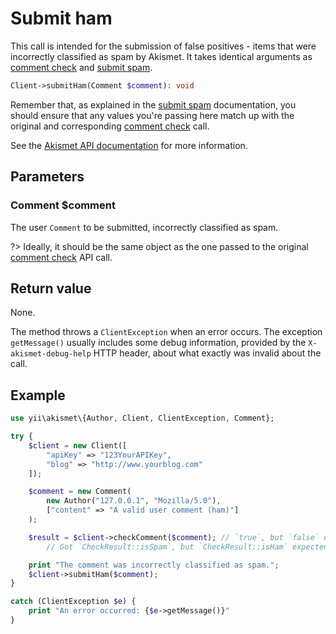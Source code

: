 # Submit ham
This call is intended for the submission of false positives - items that were incorrectly classified as spam by Akismet.
It takes identical arguments as [comment check](features/comment_check.md) and [submit spam](features/submit_spam.md).

```php
Client->submitHam(Comment $comment): void
```

Remember that, as explained in the [submit spam](features/submit_spam.md) documentation, you should ensure
that any values you're passing here match up with the original and corresponding [comment check](features/comment_check.md) call.

See the [Akismet API documentation](https://akismet.com/development/api/#submit-ham) for more information.

## Parameters

### Comment **$comment**
The user `Comment` to be submitted, incorrectly classified as spam.

?> Ideally, it should be the same object as the one passed to the original [comment check](features/comment_check.md) API call.

## Return value
None.

The method throws a `ClientException` when an error occurs.
The exception `getMessage()` usually includes some debug information, provided by the `X-akismet-debug-help` HTTP header, about what exactly was invalid about the call.

## Example

```php
use yii\akismet\{Author, Client, ClientException, Comment};

try {
	$client = new Client([
		"apiKey" => "123YourAPIKey",
		"blog" => "http://www.yourblog.com"
	]);

	$comment = new Comment(
		new Author("127.0.0.1", "Mozilla/5.0"),
		["content" => "A valid user comment (ham)"]
	);

	$result = $client->checkComment($comment); // `true`, but `false` expected.
		// Got `CheckResult::isSpam`, but `CheckResult::isHam` expected.

	print "The comment was incorrectly classified as spam.";
	$client->submitHam($comment);
}

catch (ClientException $e) {
	print "An error occurred: {$e->getMessage()}"
}
```
